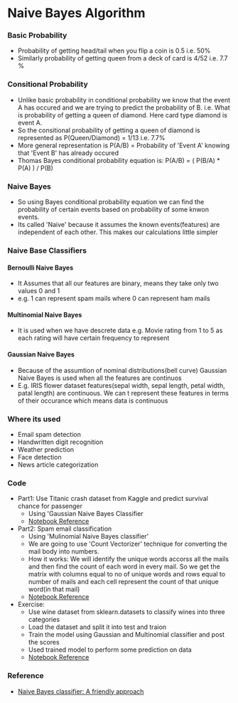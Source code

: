 # Naive Bayes Algorithm

### Basic Probability
* Probability of getting head/tail when you flip a coin is 0.5 i.e. 50%
* Similarly probability of getting queen from a deck of card is 4/52 i.e. 7.7 %

### Consitional Probability
* Unlike basic probability in conditional probability we know that the event A has occured and we are trying to predict the probability of B. i.e. What is probability of getting a queen of diamond. Here card type diamond is event A.
* So the consitional probability of getting a queen of diamond is represented as P(Queen/Diamond) = 1/13 i.e. 7.7%
* More general representation is P(A/B) = Probability of 'Event A' knowing that 'Event B' has already occured
* Thomas Bayes conditional probability equation is:
  P(A/B) = ( P(B/A) * P(A) ) / P(B)

### Naive Bayes
* So using Bayes conditional probability equation we can find the probability of certain events based on probability of some knwon events.
* Its called 'Naive' because it assumes the known events(features) are independent of each other. This makes our calculations little simpler

### Naive Base Classifiers
  #### Bernoulli Naive Bayes
  * It Assumes that all our features are binary, means they take only two values 0 and 1
  * e.g. 1 can represent spam mails where 0 can represent ham mails  
  #### Multinomial Naive Bayes
  * It is used when we have descrete data e.g. Movie rating from 1 to 5 as each rating will have certain frequency to represent  
  #### Gaussian Naive Bayes
  * Because of the assumtion of nominal distributions(bell curve) Gaussian Naive Bayes is used when all the features are continuos
  * E.g. IRIS flower dataset features(sepal width, sepal length, petal width, patal length) are continuous. We can t represent these features in terms of their occurance which means data is continuous

### Where its used
* Email spam detection
* Handwritten digit recognition
* Weather prediction
* Face detection
* News article categorization

### Code
* Part1: Use Titanic crash dataset from Kaggle and predict survival chance for passenger
  * Using 'Gaussian Naive Bayes Classifier  
  * [Notebook Reference](Naive_Bayes_Part1.ipynb)
* Part2: Spam email classification
  * Using 'Mulinomial Naive Bayes classifier'
  * We are going to use 'Count Vectorizer' technique for converting the mail body into numbers.
  * How it works: We will identify the unique words accorss all the mails and then find the count of each word in every mail. So we get the matrix with columns equal to no of unique words and rows equal to number of mails and each cell represent the count of that unique word(in that mail)
  * [Notebook Reference](Naive_Bayes_Part2.ipynb)
* Exercise:
  * Use wine dataset from sklearn.datasets to classify wines into three categories
  * Load the dataset and split it into test and traion
  * Train the model using Gaussian and Multinomial classifier and post the scores
  * Used trained model to perform some prediction on data
  * [Notebook Reference](Exercise_Naive_Bayes.ipynb)

### Reference
* [Naive Bayes classifier: A friendly approach](https://youtu.be/Q8l0Vip5YUw)
